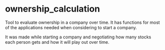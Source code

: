 # ownership_calculation
 Tool to evaluate ownership in a company over time. It has functions for most of the applications needed when considering to start a company. 

 It was made while starting a company and negotiating how many stocks each person gets and how it will play out over time. 
